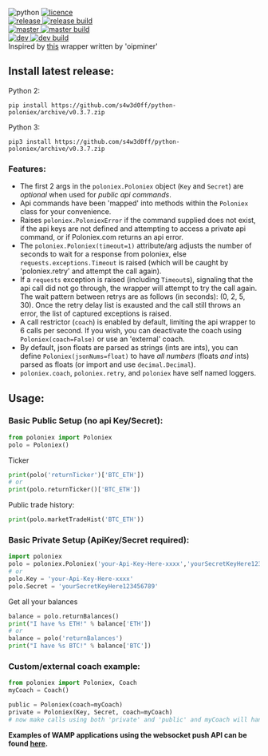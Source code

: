![python](https://img.shields.io/badge/python-2.7%20%26%203-blue.svg) [![licence](https://img.shields.io/badge/licence-GPL%20v2-blue.svg)](https://github.com/s4w3d0ff/python-poloniex/blob/master/LICENSE)  
[![release](https://img.shields.io/github/release/s4w3d0ff/python-poloniex.svg) ![release build](https://travis-ci.org/s4w3d0ff/python-poloniex.svg?branch=v0.3.7)](https://github.com/s4w3d0ff/python-poloniex/releases)  
[![master](https://img.shields.io/badge/branch-master-blue.svg) ![master build](https://api.travis-ci.org/s4w3d0ff/python-poloniex.svg?branch=master)](https://github.com/s4w3d0ff/python-poloniex/tree/master)  
[![dev](https://img.shields.io/badge/branch-dev-blue.svg) ![dev build](https://api.travis-ci.org/s4w3d0ff/python-poloniex.svg?branch=dev)](https://github.com/s4w3d0ff/python-poloniex/tree/dev)  
Inspired by [this](http://pastebin.com/8fBVpjaj) wrapper written by 'oipminer'

## Install latest release:
Python 2:
```
pip install https://github.com/s4w3d0ff/python-poloniex/archive/v0.3.7.zip
```

Python 3:
```
pip3 install https://github.com/s4w3d0ff/python-poloniex/archive/v0.3.7.zip
```

### Features:
- The first 2 args in the `poloniex.Poloniex` object (`Key` and `Secret`) are _optional_ when used for _public api commands_.
- Api commands have been 'mapped' into methods within the `Poloniex` class for your convenience.
- Raises `poloniex.PoloniexError` if the command supplied does not exist, if the api keys are not defined and attempting to access a private api command, or if Poloniex.com returns an api error.
- The `poloniex.Poloniex(timeout=1)` attribute/arg adjusts the number of seconds to wait for a response from poloniex, else `requests.exceptions.Timeout` is raised (which will be caught by 'poloniex.retry' and attempt the call again).
- If a `requests` exception is raised (including `Timeout`s), signaling that the api call did not go through, the wrapper will attempt to try the call again. The wait pattern between retrys are as follows (in seconds): (0, 2, 5, 30). Once the retry delay list is exausted and the call still throws an error, the list of captured exceptions is raised.
- A call restrictor (`coach`) is enabled by default, limiting the api wrapper to 6 calls per second. If you wish, you can deactivate the coach using `Poloniex(coach=False)` or use an 'external' coach.
- By default, json floats are parsed as strings (ints are ints), you can define `Poloniex(jsonNums=float)` to have _all numbers_ (floats _and_ ints) parsed as floats (or import and use `decimal.Decimal`).
- `poloniex.coach`, `poloniex.retry`, and `poloniex` have self named loggers.

## Usage:
### Basic Public Setup (no api Key/Secret):
```python
from poloniex import Poloniex
polo = Poloniex()
```
Ticker
```python
print(polo('returnTicker')['BTC_ETH'])
# or
print(polo.returnTicker()['BTC_ETH'])
```
Public trade history:
```python
print(polo.marketTradeHist('BTC_ETH'))
```

### Basic Private Setup (ApiKey/Secret required):
```python
import poloniex
polo = poloniex.Poloniex('your-Api-Key-Here-xxxx','yourSecretKeyHere123456789')
# or
polo.Key = 'your-Api-Key-Here-xxxx'
polo.Secret = 'yourSecretKeyHere123456789'
```
Get all your balances
```python
balance = polo.returnBalances()
print("I have %s ETH!" % balance['ETH'])
# or
balance = polo('returnBalances')
print("I have %s BTC!" % balance['BTC'])
```
### Custom/external coach example:
```python
from poloniex import Poloniex, Coach
myCoach = Coach()

public = Poloniex(coach=myCoach)
private = Poloniex(Key, Secret, coach=myCoach)
# now make calls using both 'private' and 'public' and myCoach will handle both
```

**Examples of WAMP applications using the websocket push API can be found [here](https://github.com/s4w3d0ff/python-poloniex/tree/master/examples).**
